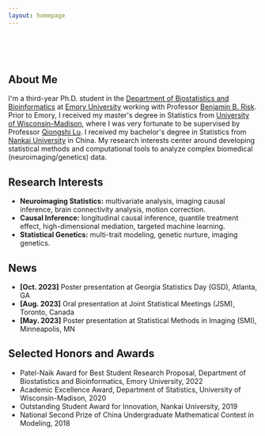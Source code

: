```yaml
---
layout: homepage
---
```


<br>
<br>
<br>

## About Me

I'm a third-year Ph.D. student in the [Department of Biostatistics and Bioinformatics](https://sph.emory.edu/departments/bios/index.html) at [Emory University](https://www.emory.edu/home/index.html) working with Professor [Benjamin B. Risk](https://github.com/thebrisklab). Prior to Emory, I received my master's degree in Statistics from [University of Wisconsin-Madison](https://www.wisc.edu/), where I was very fortunate to be supervised by Professor [Qiongshi Lu](https://qlu-lab.org/people.html). I received my bachelor's degree in Statistics from [Nankai University](https://en.nankai.edu.cn/) in China. My research interests center around developing statistical methods and computational tools to analyze complex biomedical (neuroimaging/genetics) data.


## Research Interests

- **Neuroimaging Statistics:** multivariate analysis, imaging causal inference, brain connectivity analysis, motion correction.
- **Causal Inference:** longitudinal causal inference, quantile treatment effect, high-dimensional mediation, targeted machine learning.
- **Statistical Genetics:** multi-trait modeling, genetic nurture, imaging genetics.

## News

- **[Oct. 2023]** Poster presentation at Georgia Statistics Day (GSD), Atlanta, GA
- **[Aug. 2023]** Oral presentation at Joint Statistical Meetings (JSM), Toronto, Canada
- **[May. 2023]** Poster presentation at Statistical Methods in Imaging (SMI), Minneapolis, MN


## Selected Honors and Awards
- Patel-Naik Award for Best Student Research Proposal, Department of Biostatistics and Bioinformatics, Emory University, 2022
- Academic Excellence Award, Department of Statistics, University of Wisconsin-Madison, 2020
- Outstanding Student Award for Innovation, Nankai University, 2019
- National Second Prize of China Undergraduate Mathematical Contest in Modeling, 2018

